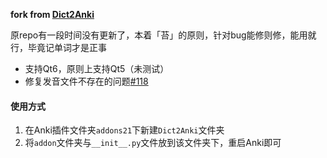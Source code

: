 
**fork from [Dict2Anki](https://github.com/megachweng/Dict2Anki)**

原repo有一段时间没有更新了，本着「苔」的原则，针对bug能修则修，能用就行，毕竟记单词才是正事

- 支持Qt6，原则上支持Qt5（未测试）
- 修复发音文件不存在的问题[#118](https://github.com/megachweng/Dict2Anki/pull/118)

#### 使用方式
1. 在Anki插件文件夹`addons21`下新建`Dict2Anki`文件夹
2. 将`addon`文件夹与`__init__.py`文件放到该文件夹下，重启Anki即可

